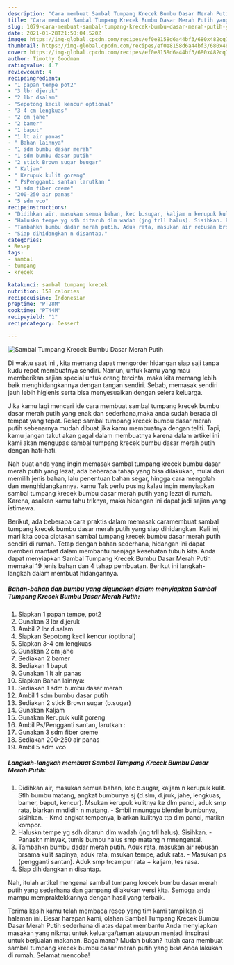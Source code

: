 ```yaml
---
description: "Cara membuat Sambal Tumpang Krecek Bumbu Dasar Merah Putih yang enak Untuk Jualan"
title: "Cara membuat Sambal Tumpang Krecek Bumbu Dasar Merah Putih yang enak Untuk Jualan"
slug: 1079-cara-membuat-sambal-tumpang-krecek-bumbu-dasar-merah-putih-yang-enak-untuk-jualan
date: 2021-01-28T21:50:04.520Z
image: https://img-global.cpcdn.com/recipes/ef0e8158d6a44bf3/680x482cq70/sambal-tumpang-krecek-bumbu-dasar-merah-putih-foto-resep-utama.jpg
thumbnail: https://img-global.cpcdn.com/recipes/ef0e8158d6a44bf3/680x482cq70/sambal-tumpang-krecek-bumbu-dasar-merah-putih-foto-resep-utama.jpg
cover: https://img-global.cpcdn.com/recipes/ef0e8158d6a44bf3/680x482cq70/sambal-tumpang-krecek-bumbu-dasar-merah-putih-foto-resep-utama.jpg
author: Timothy Goodman
ratingvalue: 4.7
reviewcount: 4
recipeingredient:
- "1 papan tempe pot2"
- "3 lbr djeruk"
- "2 lbr dsalam"
- "Sepotong kecil kencur optional"
- "3-4 cm lengkuas"
- "2 cm jahe"
- "2 bamer"
- "1 baput"
- "1 lt air panas"
- " Bahan lainnya"
- "1 sdm bumbu dasar merah"
- "1 sdm bumbu dasar putih"
- "2 stick Brown sugar bsugar"
- " Kaljam"
- " Kerupuk kulit goreng"
- " PsPengganti santan larutkan "
- "3 sdm fiber creme"
- "200-250 air panas"
- "5 sdm vco"
recipeinstructions:
- "Didihkan air, masukan semua bahan, kec b.sugar, kaljam n kerupuk kulit. Stlh bumbu matang, angkat bumbunya sj (d.slm, d.jruk, jahe, lengkuas, bamer, baput, kencur). Msukan kerupuk kulitnya ke dlm panci, aduk smp rata, biarkan mndidih n matang.  Smbil mnunggu blender bumbunya, sisihkan. Kmd angkat tempenya, biarkan kulitnya ttp dlm panci, matikn kompor."
- "Haluskn tempe yg sdh ditaruh dlm wadah (jng trll halus). Sisihkan. Panaskn minyak, tumis bumbu halus smp matang n mnengental."
- "Tambahkn bumbu dadar merah putih. Aduk rata, masukan air rebusan brsama kulit sapinya, aduk rata, msukan tempe, aduk rata. Masukan ps (pengganti santan). Aduk smp trcampur rata + kaljam, tes rasa."
- "Siap dihidangkan n disantap."
categories:
- Resep
tags:
- sambal
- tumpang
- krecek

katakunci: sambal tumpang krecek 
nutrition: 158 calories
recipecuisine: Indonesian
preptime: "PT28M"
cooktime: "PT44M"
recipeyield: "1"
recipecategory: Dessert

---
```



![Sambal Tumpang Krecek Bumbu Dasar Merah Putih](https://img-global.cpcdn.com/recipes/ef0e8158d6a44bf3/680x482cq70/sambal-tumpang-krecek-bumbu-dasar-merah-putih-foto-resep-utama.jpg)

Di waktu  saat ini , kita memang dapat mengorder hidangan siap saji tanpa kudu repot membuatnya sendiri. Namun, untuk kamu yang mau memberikan sajian special untuk orang tercinta, maka kita memang lebih baik menghidangkannya dengan tangan sendiri. Sebab, memasak sendiri jauh lebih higienis serta bisa menyesuaikan dengan selera keluarga.

Jika kamu lagi mencari ide cara membuat sambal tumpang krecek bumbu dasar merah putih yang enak dan sederhana,maka anda sudah berada di tempat yang tepat. Resep sambal tumpang krecek bumbu dasar merah putih  sebenarnya mudah dibuat jika kamu membuatnya dengan teliti. Tapi, kamu jangan takut akan gagal dalam membuatnya 
karena dalam artikel ini kami akan mengupas sambal tumpang krecek bumbu dasar merah putih dengan hati-hati.  



Nah buat anda yang ingin memasak sambal tumpang krecek bumbu dasar merah putih yang lezat, ada beberapa tahap yang bisa dilakukan, mulai dari memilih jenis bahan, lalu penentuan bahan segar, hingga cara mengolah dan menghidangkannya. kamu Tak perlu pusing kalau ingin menyiapkan sambal tumpang krecek bumbu dasar merah putih yang lezat di rumah. Karena, asalkan kamu  tahu triknya, maka hidangan ini dapat jadi sajian yang istimewa.

Berikut, ada beberapa cara praktis  dalam memasak caramembuat sambal tumpang krecek bumbu dasar merah putih yang siap dihidangkan. Kali ini, mari kita coba ciptakan sambal tumpang krecek bumbu dasar merah putih sendiri di rumah. Tetap dengan bahan sederhana, hidangan ini dapat memberi manfaat dalam membantu menjaga kesehatan tubuh kita. Anda dapat menyiapkan Sambal Tumpang Krecek Bumbu Dasar Merah Putih memakai 19 jenis bahan dan 4 tahap pembuatan. Berikut ini langkah-langkah dalam membuat hidangannya.

<!--inarticleads1-->

##### Bahan-bahan dan bumbu yang digunakan dalam menyiapkan Sambal Tumpang Krecek Bumbu Dasar Merah Putih:

1. Siapkan 1 papan tempe, pot2
1. Gunakan 3 lbr d.jeruk
1. Ambil 2 lbr d.salam
1. Siapkan Sepotong kecil kencur (optional)
1. Siapkan 3-4 cm lengkuas
1. Gunakan 2 cm jahe
1. Sediakan 2 bamer
1. Sediakan 1 baput
1. Gunakan 1 lt air panas
1. Siapkan  Bahan lainnya:
1. Sediakan 1 sdm bumbu dasar merah
1. Ambil 1 sdm bumbu dasar putih
1. Sediakan 2 stick Brown sugar (b.sugar)
1. Gunakan  Kaljam
1. Gunakan  Kerupuk kulit goreng
1. Ambil  Ps/Pengganti santan, larutkan :
1. Gunakan 3 sdm fiber creme
1. Sediakan 200-250 air panas
1. Ambil 5 sdm vco




<!--inarticleads2-->

##### Langkah-langkah membuat Sambal Tumpang Krecek Bumbu Dasar Merah Putih:

1. Didihkan air, masukan semua bahan, kec b.sugar, kaljam n kerupuk kulit. Stlh bumbu matang, angkat bumbunya sj (d.slm, d.jruk, jahe, lengkuas, bamer, baput, kencur). Msukan kerupuk kulitnya ke dlm panci, aduk smp rata, biarkan mndidih n matang.  - Smbil mnunggu blender bumbunya, sisihkan. - Kmd angkat tempenya, biarkan kulitnya ttp dlm panci, matikn kompor.
1. Haluskn tempe yg sdh ditaruh dlm wadah (jng trll halus). Sisihkan. - Panaskn minyak, tumis bumbu halus smp matang n mnengental.
1. Tambahkn bumbu dadar merah putih. Aduk rata, masukan air rebusan brsama kulit sapinya, aduk rata, msukan tempe, aduk rata. - Masukan ps (pengganti santan). Aduk smp trcampur rata + kaljam, tes rasa.
1. Siap dihidangkan n disantap.




Nah, itulah artikel mengenai  sambal tumpang krecek bumbu dasar merah putih  yang sederhana dan gampang dilakukan versi kita. Semoga anda mampu mempraktekkannya dengan hasil yang terbaik. 

Terima kasih kamu telah membaca resep yang tim kami tampilkan di halaman ini. Besar harapan kami, olahan  Sambal Tumpang Krecek Bumbu Dasar Merah Putih sederhana di atas dapat membantu Anda menyiapkan masakan yang nikmat untuk keluarga/teman ataupun menjadi inspirasi untuk berjualan makanan. Bagaimana? Mudah bukan? Itulah cara membuat sambal tumpang krecek bumbu dasar merah putih yang bisa Anda lakukan di rumah. Selamat mencoba!


